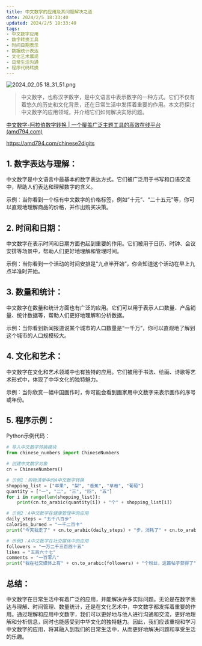 ```yaml
---
title: 中文数字的应用及其问题解决之道
date: 2024/2/5 18:33:40
updated: 2024/2/5 18:33:40
tags:
- 中文数字应用
- 数字转换工具
- 时间日期表示
- 数据统计表达
- 文化艺术展现
- 日常生活沟通
- 程序代码转换
---
```



<img src="https://static.cmdragon.cn/blog/images/2024_02_05 18_31_51.png@blog" title="2024_02_05 18_31_51.png" alt="2024_02_05 18_31_51.png"/>


> 中文数字，也称汉字数字，是中文语言中表示数字的一种方式。它们不仅有着悠久的历史和文化背景，还在日常生活中发挥着重要的作用。本文将探讨中文数字的应用领域，并介绍它们如何解决实际问题。

[中文数字-阿拉伯数字转换 | 一个覆盖广泛主题工具的高效在线平台(amd794.com)](https://amd794.com/chinese2digits)

https://amd794.com/chinese2digits

## 1. 数字表达与理解：
中文数字是中文语言中最基本的数字表达方式。它们被广泛用于书写和口语交流中，帮助人们表达和理解数字的含义。

示例：当你看到一个标有中文数字的价格标签，例如“十元”、“二十五元”等，你可以直观地理解商品的价格，并作出购买决策。

## 2. 时间和日期：
中文数字在表示时间和日期方面也起到重要的作用。它们被用于日历、时钟、会议安排等场景中，帮助人们更好地理解和管理时间。

示例：当你看到一个活动的时间安排是“九点半开始”，你会知道这个活动在早上九点半准时开始。

## 3. 数量和统计：
中文数字在数量和统计方面也有广泛的应用。它们可以用于表示人口数量、产品销量、统计数据等，帮助人们更好地理解和分析数据。

示例：当你看到新闻报道说某个城市的人口数量是“一千万”，你可以直观地了解到这个城市的人口规模较大。

## 4. 文化和艺术：
中文数字在文化和艺术领域中也有独特的应用。它们被用于书法、绘画、诗歌等艺术形式中，体现了中华文化的独特魅力。

示例：当你欣赏一幅中国画作时，你可能会看到画家用中文数字来表示画作的序号或年份。

## 5. 程序示例：
Python示例代码：

```python
# 导入中文数字转换模块
from chinese_numbers import ChineseNumbers

# 创建中文数字对象
cn = ChineseNumbers()

# 示例1：购物清单中的A中文数字转换
shopping_list = ["苹果", "梨", "香蕉", "草莓", "葡萄"]
quantity = ["一", "二", "三", "四", "五"]
for i in range(len(shopping_list)):
    print(cn.to_arabic(quantity[i]) + "个" + shopping_list[i])

# 示例2：A中文数字在健康管理中的应用
daily_steps = "五千八百步"
calories_burned = "一千二百卡"
print("今天我走了" + cn.to_arabic(daily_steps) + "步，消耗了" + cn.to_arabic(calories_burned) + "卡路里。")

# 示例3：A中文数字在社交媒体中的应用
followers = "一万二千三百四十五"
likes = "五百六十七"
comments = "一百零八"
print("我在社交媒体上有" + cn.to_arabic(followers) + "个粉丝，这篇帖子获得了" + cn.to_arabic(likes) + "个赞和" + cn.to_arabic(comments) + "条评论。")
```


## 总结：
中文数字在日常生活中有着广泛的应用，并能解决许多实际问题。无论是在数字表达与理解、时间管理、数量统计，还是在文化艺术中，中文数字都发挥着重要的作用。通过理解和应用中文数字，我们可以更好地与他人进行沟通和交流，更好地理解和分析信息，同时也能感受到中华文化的独特魅力。因此，我们应该重视和学习中文数字的应用，将其融入到我们的日常生活中，从而更好地解决问题和享受生活的乐趣。
